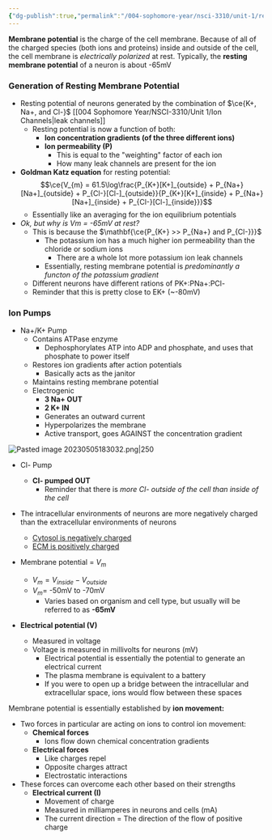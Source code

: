 ```yaml
---
{"dg-publish":true,"permalink":"/004-sophomore-year/nsci-3310/unit-1/resting-membrane-potential/"}
---
```



**Membrane potential** is the charge of the cell membrane. Because of all of the charged species (both ions and proteins) inside and outside of the cell, the cell membrane is *electrically polarized* at rest. Typically, the **resting membrane potential** of a neuron is about -65mV

### Generation of Resting Membrane Potential

- Resting potential of neurons generated by the combination of $\ce{K+, Na+, and Cl-}$ [[004 Sophomore Year/NSCI-3310/Unit 1/Ion Channels\|leak channels]]
	- Resting potential is now a function of both:
		- **Ion concentration gradients (of the three different ions)**
		- **Ion permeability (P)**
			- This is equal to the "weighting" factor of each ion
			- How many leak channels are present for the ion
- **Goldman Katz equation** for resting potential:
$$\ce{V_{m} = 61.5\log\frac{P_{K+}[K+]_{outside} + P_{Na+}[Na+]_{outside} + P_{Cl-}[Cl-]_{outside}}{P_{K+}[K+]_{inside} + P_{Na+}[Na+]_{inside} + P_{Cl-}[Cl-]_{inside}}}$$	 
	- Essentially like an averaging for the ion equilibrium potentials
- *Ok, but why is Vm = -65mV at rest?*
    - This is because the $\mathbf{\ce{P_{K+} >> P_{Na+} and P_{Cl-}}}$
	    - The potassium ion has a much higher ion permeability than the chloride or sodium ions
		    - There are a whole lot more potassium ion leak channels
		- Essentially, resting membrane potential is *predominantly a functon of the potassium gradient*
	- Different neurons have different rations of PK+:PNa+:PCl-
	- Reminder that this is pretty close to EK+ (~-80mV)

### Ion Pumps

- Na+/K+ Pump
	- Contains ATPase enzyme
		- Dephosphorylates ATP into ADP and phosphate, and uses that phosphate to power itself
	- Restores ion gradients after action potentials
		- Basically acts as the janitor
	- Maintains resting membrane potential
	- Electrogenic
		- **3 Na+ OUT**
		- **2 K+ IN**
		- Generates an outward current
		- Hyperpolarizes the membrane
		- Active transport, goes AGAINST the concentration gradient

![Pasted image 20230505183032.png|250](/img/user/004%20Sophomore%20Year/NSCI-3310/Unit%201/Attachments/Pasted%20image%2020230505183032.png)

- Cl- Pump
	- **Cl- pumped OUT**
		- Reminder that there is *more Cl- outside of the cell than inside of the cell*

- The intracellular environments of neurons are more negatively charged than the extracellular environments of neurons
	- <u>Cytosol is negatively charged</u>
	- <u>ECM is positively charged</u>
- Membrane potential = $V_{m}$
	- $V_{m} = V_{inside} - V_{outside}$
	- $V_{m}$= -50mV to -70mV
		- Varies based on organism and cell type, but usually will be referred to as **-65mV**
- **Electrical potential (V)**
	- Measured in voltage
	- Voltage is measured in millivolts for neurons (mV)
        - Electrical potential is essentially the potential to generate an electrical current
		- The plasma membrane is equivalent to a battery
		- If you were to open up a bridge between the intracellular and extracellular space, ions would flow between these spaces

Membrane potential is essentially established by **ion movement:**
- Two forces in particular are acting on ions to control ion movement:
	- **Chemical forces**
		- Ions flow down chemical concentration gradients
	- **Electrical forces**
		- Like charges repel
		- Opposite charges attract
		- Electrostatic interactions
- These forces can overcome each other based on their strengths
	- **Electrical current (I)**
		- Movement of charge
		- Measured in milliamperes in neurons and cells (mA)
		- The current direction = The direction of the flow of positive charge
